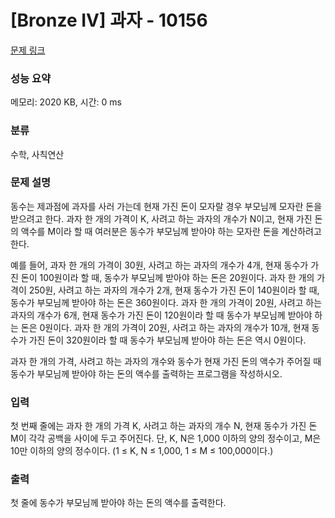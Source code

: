 # [Bronze IV] 과자 - 10156 

[문제 링크](https://www.acmicpc.net/problem/10156) 

### 성능 요약

메모리: 2020 KB, 시간: 0 ms

### 분류

수학, 사칙연산

### 문제 설명

<p>동수는 제과점에 과자를 사러 가는데 현재 가진 돈이 모자랄 경우 부모님께 모자란 돈을 받으려고 한다. 과자 한 개의 가격이 K, 사려고 하는 과자의 개수가 N이고, 현재 가진 돈의 액수를 M이라 할 때 여러분은 동수가 부모님께 받아야 하는 모자란 돈을 계산하려고 한다. </p>

<p>예를 들어, 과자 한 개의 가격이 30원, 사려고 하는 과자의 개수가 4개, 현재 동수가 가진 돈이 100원이라 할 때, 동수가 부모님께 받아야 하는 돈은 20원이다. 과자 한 개의 가격이 250원, 사려고 하는 과자의 개수가 2개, 현재 동수가 가진 돈이 140원이라 할 때, 동수가 부모님께 받아야 하는 돈은 360원이다. 과자 한 개의 가격이 20원, 사려고 하는 과자의 개수가 6개, 현재 동수가 가진 돈이 120원이라 할 때 동수가 부모님께 받아야 하는 돈은 0원이다. 과자 한 개의 가격이 20원, 사려고 하는 과자의 개수가 10개, 현재 동수가 가진 돈이 320원이라 할 때 동수가 부모님께 받아야 하는 돈은 역시 0원이다. </p>

<p>과자 한 개의 가격, 사려고 하는 과자의 개수와 동수가 현재 가진 돈의 액수가 주어질 때 동수가 부모님께 받아야 하는 돈의 액수를 출력하는 프로그램을 작성하시오. </p>

### 입력 

 <p>첫 번째 줄에는 과자 한 개의 가격 K, 사려고 하는 과자의 개수 N, 현재 동수가 가진 돈 M이 각각 공백을 사이에 두고 주어진다. 단, K, N은 1,000 이하의 양의 정수이고, M은 10만 이하의 양의 정수이다. (1 ≤ K, N ≤ 1,000, 1 ≤ M ≤ 100,000이다.) </p>

### 출력 

 <p>첫 줄에 동수가 부모님께 받아야 하는 돈의 액수를 출력한다. </p>

